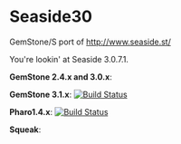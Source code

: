 Seaside30
=========

GemStone/S port of http://www.seaside.st/

You're lookin' at Seaside 3.0.7.1.

**GemStone 2.4.x and 3.0.x**:

**GemStone 3.1.x**: [![Build Status](https://travis-ci.org/glassdb/Seaside30.png?branch=gemstone3.1)](https://travis-ci.org/glassdb/Seaside30)

**Pharo1.4.x**: [![Build Status](https://travis-ci.org/glassdb/Seaside30.png?branch=pharo1.4)](https://travis-ci.org/glassdb/Seaside30)

**Squeak**:
